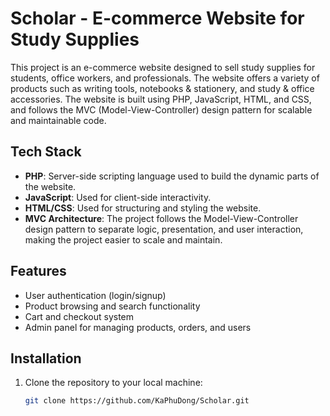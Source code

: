 # Scholar - E-commerce Website for Study Supplies

This project is an e-commerce website designed to sell study supplies for students, office workers, and professionals. The website offers a variety of products such as writing tools, notebooks & stationery, and study & office accessories. The website is built using PHP, JavaScript, HTML, and CSS, and follows the MVC (Model-View-Controller) design pattern for scalable and maintainable code.

## Tech Stack

- **PHP**: Server-side scripting language used to build the dynamic parts of the website.
- **JavaScript**: Used for client-side interactivity.
- **HTML/CSS**: Used for structuring and styling the website.
- **MVC Architecture**: The project follows the Model-View-Controller design pattern to separate logic, presentation, and user interaction, making the project easier to scale and maintain.

## Features

- User authentication (login/signup)
- Product browsing and search functionality
- Cart and checkout system
- Admin panel for managing products, orders, and users

## Installation

1. Clone the repository to your local machine:
   ```bash
   git clone https://github.com/KaPhuDong/Scholar.git

